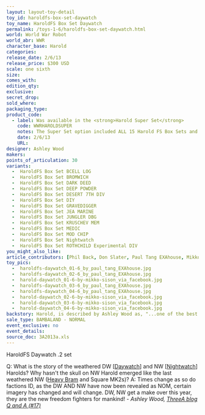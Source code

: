 ```yaml
---
layout: layout-toy-detail 
toy_id: haroldfs-box-set-daywatch
toy_name: HaroldFS Box Set Daywatch
permalink: /toys-1-6/haroldfs-box-set-daywatch.html
world: World War Robot
world_abr: WWR
character_base: Harold
categories: 
release_date: 2/6/13
release_price: $300 USD
scale: one sixth
size: 
comes_with: 
edition_qty: 
exclusive: 
secret_drop: 
sold_where: 
packaging_type: 
product_code:
  - label: Was available in the <strong>Harold Super Set</strong>
    code: WWRHAROLDSUPER
    notes: The Super Set option included ALL 15 Harold FS Box Sets and a signed print. Available at the same time as the regular release @ $4000 USD.
    date: 2/6/13
    URL: 
designer: Ashley Wood
makers: 
points_of_articulation: 30
variants: 
  -  HaroldFS Box Set BCELL LOG
  -  HaroldFS Box Set BROMWICH
  -  HaroldFS Box Set DARK DEED
  -  HaroldFS Box Set DEEP POWDER
  -  HaroldFS Box Set DESERT 7TH DIV
  -  HaroldFS Box Set DIY
  -  HaroldFS Box Set GRAVEDIGGER
  -  HaroldFS Box Set JEA MARINE
  -  HaroldFS Box Set JUNGLER DBG
  -  HaroldFS Box Set KRUSCHEV MEM
  -  HaroldFS Box Set MEDIC
  -  HaroldFS Box Set MOD CHIP
  -  HaroldFS Box Set Nightwatch
  -  HaroldFS Box Set ROTHCHILD Experimental DIV
you_might_also_like: 
article_contributors: [Phil Back, Don Slater, Paul Tang EXAhouse, Mikko Sison, Gar]
toy_pics: 
  -  haroldfs-daywatch_01-6_by_paul_tang_EXAhouse.jpg
  -  haroldfs-daywatch_02-6_by_paul_tang_EXAhouse.jpg
  -  harold-daywatch_01-6-by-mikko-sison_via_facebook.jpg
  -  haroldfs-daywatch_03-6_by_paul_tang_EXAhouse.jpg
  -  haroldfs-daywatch_04-6_by_paul_tang_EXAhouse.jpg
  -  harold-daywatch_02-6-by-mikko-sison_via_facebook.jpg
  -  harold-daywatch_03-6-by-mikko-sison_via_facebook.jpg
  -  harold-daywatch_04-6-by-mikko-sison_via_facebook.jpg
backstory: Harold, is described by Ashley Wood as, "...one of the best (releases), and no doubt the dearest of all the WWR bots out there!". <a href="https://www.worldofthreea.com/threea-production-blog/qa38" target="_blank">Q and A - 38</a>
sale_type: BAMBALAND - NORMAL
event_exclusive: no
event_details: 
source_doc: 3A2013a.xls
---
```

HaroldFS Daywatch .2 set

Q: What is the story of the weathered DW [<a href="/wwr/factions/daywatch.html">Daywatch</a>] and NW [<a href="/wwr/factions/nightwatch.html">Nightwatch</a>] Harolds? Why hasn't the skull on NW Harold emerged like the last weathered NW (<a href="/toys-1-6/heavy-bramble-nom-nightwatch.html">Heavy Bram</a> and Square MK2s)?
A: Times change as so do factions ID, as the DW AND NW have now been revealed as NOM, certain imagery has changed and will change. DW, NW get a make over this year, they are the new freedom fighters for mankind!
<cite>- Ashley Wood, <a href="http://worldof3alegion.forumotion.com/t287-qa-sessions-with-ashley-wood" target="_blank">ThreeA blog Q and A (#17)</a></cite>